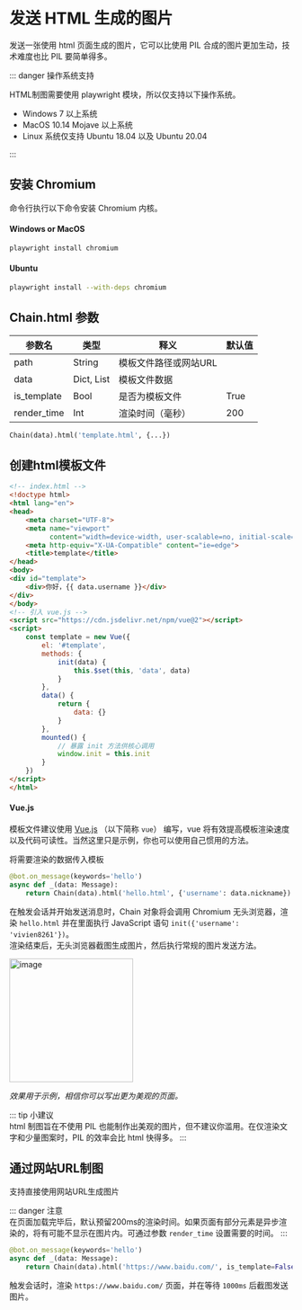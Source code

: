 # 发送 HTML 生成的图片

发送一张使用 html 页面生成的图片，它可以比使用 PIL 合成的图片更加生动，技术难度也比 PIL 要简单得多。

::: danger 操作系统支持<br>

HTML制图需要使用 playwright 模块，所以仅支持以下操作系统。

- Windows 7 以上系统
- MacOS 10.14 Mojave 以上系统
- Linux 系统仅支持 Ubuntu 18.04 以及 Ubuntu 20.04

:::

## 安装 Chromium

命令行执行以下命令安装 Chromium 内核。

#### Windows or MacOS

```bash
playwright install chromium
```

#### Ubuntu

```bash
playwright install --with-deps chromium
```

## Chain.html 参数

| 参数名         | 类型         | 释义           | 默认值  |
|-------------|------------|--------------|------|
| path        | String     | 模板文件路径或网站URL |      |
| data        | Dict, List | 模板文件数据       |      |
| is_template | Bool       | 是否为模板文件      | True |
| render_time | Int        | 渲染时间（毫秒）     | 200  |

```python
Chain(data).html('template.html', {...})
```

## **创建html模板文件**

```html
<!-- index.html -->
<!doctype html>
<html lang="en">
<head>
    <meta charset="UTF-8">
    <meta name="viewport"
          content="width=device-width, user-scalable=no, initial-scale=1.0, maximum-scale=1.0, minimum-scale=1.0">
    <meta http-equiv="X-UA-Compatible" content="ie=edge">
    <title>template</title>
</head>
<body>
<div id="template">
    <div>你好，{{ data.username }}</div>
</div>
</body>
<!-- 引入 vue.js -->
<script src="https://cdn.jsdelivr.net/npm/vue@2"></script>
<script>
    const template = new Vue({
        el: '#template',
        methods: {
            init(data) {
                this.$set(this, 'data', data)
            }
        },
        data() {
            return {
                data: {}
            }
        },
        mounted() {
            // 暴露 init 方法供核心调用
            window.init = this.init
        }
    })
</script>
</html>
```

#### **Vue.js**

模板文件建议使用 [Vue.js](https://cn.vuejs.org/) （以下简称 `vue`） 编写，vue 将有效提高模板渲染速度以及代码可读性。当然这里只是示例，你也可以使用自己惯用的方法。

将需要渲染的数据传入模板

```python
@bot.on_message(keywords='hello')
async def _(data: Message):
    return Chain(data).html('hello.html', {'username': data.nickname})
```

在触发会话并开始发送消息时，Chain 对象将会调用 Chromium 无头浏览器，渲染 `hello.html` 并在里面执行 JavaScript 语句 `init({'username': 'vivien8261'})`。<br>
渲染结束后，无头浏览器截图生成图片，然后执行常规的图片发送方法。

<img style="width: 220px" :src="$withBase('/examples/hello7.png')" alt="image">

_效果用于示例，相信你可以写出更为美观的页面。_

::: tip 小建议 <br>
html 制图旨在不使用 PIL 也能制作出美观的图片，但不建议你滥用。在仅渲染文字和少量图案时，PIL 的效率会比 html 快得多。
:::

## **通过网站URL制图**

支持直接使用网站URL生成图片

::: danger 注意 <br>
在页面加载完毕后，默认预留200ms的渲染时间。如果页面有部分元素是异步渲染的，将有可能不显示在图片内。可通过参数 `render_time` 设置需要的时间。
:::

```python
@bot.on_message(keywords='hello')
async def _(data: Message):
    return Chain(data).html('https://www.baidu.com/', is_template=False, render_time=1000)
```

触发会话时，渲染 `https://www.baidu.com/` 页面，并在等待 `1000ms` 后截图发送图片。
